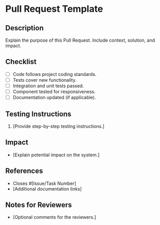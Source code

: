 # Pull Request Template

## **Description**
Explain the purpose of this Pull Request. Include context, solution, and impact.

## **Checklist**
- [ ] Code follows project coding standards.
- [ ] Tests cover new functionality.
- [ ] Integration and unit tests passed.
- [ ] Component tested for responsiveness.
- [ ] Documentation updated (if applicable).

## **Testing Instructions**
1. [Provide step-by-step testing instructions.]

## **Impact**
- [Explain potential impact on the system.]

## **References**
- Closes #[Issue/Task Number]
- [Additional documentation links]

## **Notes for Reviewers**
- [Optional comments for the reviewers.]